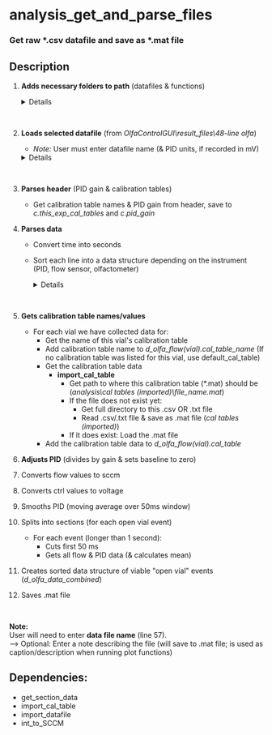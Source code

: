 # analysis_get_and_parse_files

### Get raw *.csv datafile and save as *.mat file

## Description

<!--** add where it gets the file from and where it saves it to-->

1. **Adds necessary folders to path** (datafiles & functions)
	<details>

	- Check if current directory contains 'OlfaControl_GUI' (If not, display error message)  
	- Add datafiles to matlab path (*"result_files\48-line olfa"*)
	- Add functions to matlab path (*"analysis\functions"*)
	</details>
<br>

2. **Loads selected datafile** (from *OlfaControlGUI\result_files\48-line olfa*)
	- *Note:* User must enter datafile name (& PID units, if recorded in mV)
	
	<details>
	
	- Parse out file date & get full directory for this file
		- *OlfaControl_GUI\result_files\48line olfa\\<a_thisfile_date>*
		- **Note:** All datafile names must begin with the date and be in the folder for that date (Ex: '2024-10-24_datafile_00')
	- Get the .mat file
		- **import_datafile.m**
			- Get path to where this raw datafile should be (*analysis\data files (raw)\file_name.mat*)
			- If the raw datafile does not exist yet:
				- Get full directory to this .csv file
				- Read .csv file & save as .mat file (*datafiles (raw)*)
			- If it does exist: Load the .mat file
	</details>
<br>

3. **Parses header** (PID gain & calibration tables)
	- Get calibration table names & PID gain from header, save to *c.this_exp_cal_tables* and *c.pid_gain*

4. **Parses data**
	- Convert time into seconds
	- Sort each line into a data structure depending on the instrument (PID, flow sensor, olfactometer)
		<details>
		
		- PID: data_pid_raw
		- Flow sensor: data_fsens_raw 
		- Olfactometer:
			- Get the vial number
			- If it was only one vial:
				- If this is the first line of data for this vial: Initialize empty data structures for this vial
				- Check what type of data this is (flow, ctrl, event) and then add to corresponding structure
			- If it was multiple vials: (we assume it was an 'OV' event)
				- For each vial affected, add to *d_olfa_flow(vial).events.OV*
				- Add this line to d_olfa_events.OV <!-- do we need this?-->
		</details>
<br>

5. **Gets calibration table names/values**
	- For each vial we have collected data for:
		- Get the name of this vial's calibration table
		- Add calibration table name to *d_olfa_flow(vial).cal_table_name* (If no calibration table was listed for this vial, use default_cal_table)
		- Get the calibration table data
			- **import_cal_table** <!--very similar to import_datafile-->
				- Get path to where this calibration table (*.mat) should be (*analysis\cal tables (imported)\file_name.mat*)
				- If the file does not exist yet:
					- Get full directory to this .csv OR .txt file
					- Read .csv/.txt file & save as .mat file (*cal tables (imported)*)
				- If it does exist: Load the .mat file
		- Add the calibration table data to *d_olfa_flow(vial).cal_table*

4. **Adjusts PID** (divides by gain & sets baseline to zero)

5. Converts flow values to sccm
6. Converts ctrl values to voltage
7. Smooths PID (moving average over 50ms window)
7. Splits into sections (for each open vial event)
	- For each event (longer than 1 second):
		- Cuts first 50 ms
		- Gets all flow & PID data (& calculates mean)
8. Creates sorted data structure of viable "open vial" events (*d_olfa_data_combined*)
9. Saves .mat file  
<br>

**Note:**  
User will need to enter **data file name** (line 57).  
--> Optional: Enter a note describing the file (will save to .mat file; is used as caption/description when running plot functions)
<br>


## Dependencies:
- get_section_data
- import_cal_table
- import_datafile
- int_to_SCCM

<!--
<details>
<summary>dependencies:</summary>

- get_section_data
- import_cal_table
- import_datafile
- int_to_SCCM
</details>
<br>
<br>
-->